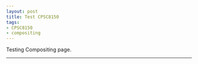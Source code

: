 ```yaml
---
layout: post
title: Test CPSC8150
tags:
- CPSC8150
- compositing
---
```

Testing Compositing page. 

---